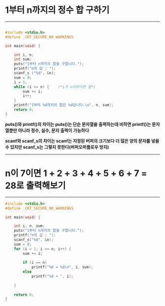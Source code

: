#  1부터 n까지의 정수 합 구하기
***

```c

#include <stdio.h>
#define _CRT_SECURE_NO_WARNINGS

int main(void) {

	int i, n;
	int sum;
	puts("1부터 n까지의 합을 구합니다.");
	printf("n의 값 : ");
	scanf_s	("%d", &n);
	sum = 0;
	i = 1;
	while (i <= n) {	/*i가 n이하이면 참*/
		sum += i;	
		i++;
	}
	printf("1부터 %d까지의 합은 %d입니다.\n", n, sum);
	return 0;
}
```

**puts()와 printf()의 차이는 puts()는 단순 문자열을 출력하는데 비하면 printf()는 문자열뿐만 아니라 정수, 실수, 문자 출력이 가능하다**

**scanf와 scanf_s의 차이는 scanf는 지정된 버퍼의 크기보다 더 많은 양의 문자를 넣을 수 있지만 scanf_s는 그렇지 못한다(버퍼오퍼플로우 방지)**
***

# n이 7이면 1 + 2 + 3 + 4 + 5 + 6 + 7 = 28로 출력해보기
***

```c
#include <stdio.h>
#define _CRT_SECURE_NO_WARNINGS

int main(void) {

	int i, n, sum;
	puts("1부터 n까지의 합을 구합니다.");
	printf("n의 값 : ");
	scanf_s("%d", &n);
	sum = 0;
	for (i = 1; i <= n; i++) {
		sum += i;
		
		if (i == n)
			printf("%d = %d\n", i, sum);
		else
			printf("%d + ", i);
		
	}
	
	return 0;
}
```

